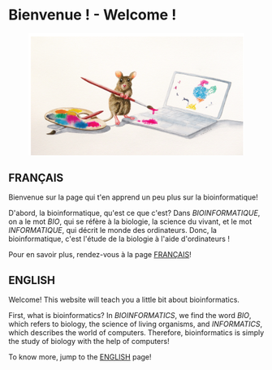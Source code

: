 # Bienvenue ! - Welcome !

<figure>
  <img src="assets/images/mouse_UMAP_2024_cropped2.png" width="800"/>
</figure>


## FRANÇAIS

Bienvenue sur la page qui t'en apprend un peu plus sur la bioinformatique!

D'abord, la bioinformatique, qu'est ce que c'est? Dans *BIOINFORMATIQUE*, on a le mot *BIO*, qui se 
réfère à la biologie, la science du vivant, et le mot *INFORMATIQUE*, qui décrit le monde des ordinateurs. Donc, la bioinformatique, 
c'est l'étude de la biologie à l'aide d'ordinateurs !

Pour en savoir plus, rendez-vous à la page [FRANÇAIS](francais.md)!


## ENGLISH

Welcome! This website will teach you a little bit about bioinformatics. 

First, what is bioinformatics? In *BIOINFORMATICS*, we find the word *BIO*, which refers to biology, the 
science of living organisms, and *INFORMATICS*, which describes the world of computers. Therefore, bioinformatics
is simply the study of biology with the help of computers!

To know more, jump to the [ENGLISH](english.md) page!

